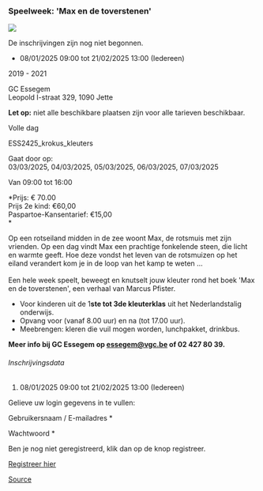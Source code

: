 ### Speelweek: 'Max en de toverstenen'

![](https://s3-eu-west-1.amazonaws.com/os-kwdo/prod/vgc/images/activity/674989bc7144d_Max_en_de_toverstenen.jpg)

De inschrijvingen zijn nog niet begonnen.

* 08/01/2025 09:00 tot 21/02/2025 13:00 (Iedereen)

2019 - 2021

GC Essegem  
Leopold I-straat 329, 1090 Jette

**Let op:** niet alle beschikbare plaatsen zijn voor alle tarieven beschikbaar.

Volle dag

ESS2425_krokus_kleuters

Gaat door op:  
03/03/2025, 04/03/2025, 05/03/2025, 06/03/2025, 07/03/2025

Van 09:00 tot 16:00

*Prijs: € 70.00  
Prijs 2e kind: €60,00  
Paspartoe-Kansentarief: €15,00  
*

Op een rotseiland midden in de zee woont Max, de rotsmuis met zijn vrienden. Op een dag vindt Max een prachtige fonkelende steen, die licht en warmte geeft. Hoe deze vondst het leven van de rotsmuizen op het eiland verandert kom je in de loop van het kamp te weten ...  
<br/>Een hele week speelt, beweegt en knutselt jouw kleuter rond het boek 'Max en de toverstenen', een verhaal van Marcus Pfister.

* Voor kinderen uit de 1**ste tot 3de kleuterklas** uit het Nederlandstalig onderwijs.
* Opvang voor (vanaf 8.00 uur) en na (tot 17.00 uur).
* Meebrengen: kleren die vuil mogen worden, lunchpakket, drinkbus.

  
**Meer info bij GC Essegem op essegem@vgc.be of 02 427 80 39.**  

###### Inschrijvingsdata

1.  08/01/2025 09:00 tot 21/02/2025 13:00 (Iedereen)

Gelieve uw login gegevens in te vullen:

Gebruikersnaam / E-mailadres \* 

Wachtwoord \* 

  

Ben je nog niet geregistreerd, klik dan op de knop registreer.

[Registreer hier](/registration)

[Source](https://tickets.vgc.be/activity/subscribe/ESS2425_krokus_kleuters)